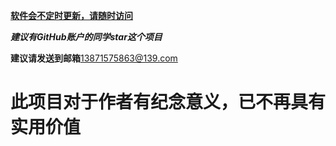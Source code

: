 **<u>软件会不定时更新，请随时访问</u>**

***建议有GitHub账户的同学star这个项目***

**建议请发送到邮箱**[13871575863@139.com]()

# 此项目对于作者有纪念意义，已不再具有实用价值
